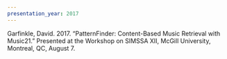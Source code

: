 ```yaml
---
presentation_year: 2017
---
```

Garfinkle, David. 2017. “PatternFinder: Content-Based Music Retrieval with Music21.” Presented at the Workshop on SIMSSA XII, McGill University, Montreal, QC, August 7.
